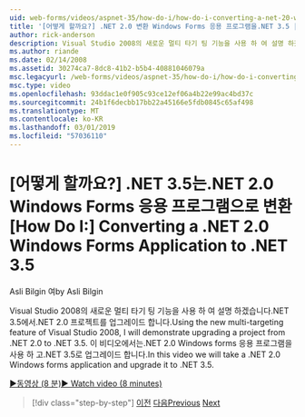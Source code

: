 ```yaml
---
uid: web-forms/videos/aspnet-35/how-do-i/how-do-i-converting-a-net-20-windows-forms-application-to-net-35
title: '[어떻게 할까요?] .NET 2.0 변환 Windows Forms 응용 프로그램을.NET 3.5 | Microsoft Docs'
author: rick-anderson
description: Visual Studio 2008의 새로운 멀티 타기 팅 기능을 사용 하 여 설명 하겠습니다.NET 3.5에서.NET 2.0 프로젝트를 업그레이드 합니다. 이 비디오에서 수행 됩니다을 하는 중...
ms.author: riande
ms.date: 02/14/2008
ms.assetid: 30274ca7-8dc8-41b2-b5b4-40881046079a
msc.legacyurl: /web-forms/videos/aspnet-35/how-do-i/how-do-i-converting-a-net-20-windows-forms-application-to-net-35
msc.type: video
ms.openlocfilehash: 93ddac1e0f905c93ce12ef06a4b22e99ac4bd37c
ms.sourcegitcommit: 24b1f6decbb17bb22a45166e5fdb0845c65af498
ms.translationtype: MT
ms.contentlocale: ko-KR
ms.lasthandoff: 03/01/2019
ms.locfileid: "57036110"
---
```

<a name="how-do-i-converting-a-net-20-windows-forms-application-to-net-35"></a><span data-ttu-id="c43bc-104">[어떻게 할까요?] .NET 3.5는.NET 2.0 Windows Forms 응용 프로그램으로 변환</span><span class="sxs-lookup"><span data-stu-id="c43bc-104">[How Do I:] Converting a .NET 2.0 Windows Forms Application to .NET 3.5</span></span>
====================
<span data-ttu-id="c43bc-105">Asli Bilgin 여</span><span class="sxs-lookup"><span data-stu-id="c43bc-105">by Asli Bilgin</span></span>

<span data-ttu-id="c43bc-106">Visual Studio 2008의 새로운 멀티 타기 팅 기능을 사용 하 여 설명 하겠습니다.NET 3.5에서.NET 2.0 프로젝트를 업그레이드 합니다.</span><span class="sxs-lookup"><span data-stu-id="c43bc-106">Using the new multi-targeting feature of Visual Studio 2008, I will demonstrate upgrading a project from .NET 2.0 to .NET 3.5.</span></span> <span data-ttu-id="c43bc-107">이 비디오에서는.NET 2.0 Windows forms 응용 프로그램을 사용 하 고.NET 3.5로 업그레이드 합니다.</span><span class="sxs-lookup"><span data-stu-id="c43bc-107">In this video we will take a .NET 2.0 Windows forms application and upgrade it to .NET 3.5.</span></span>

[<span data-ttu-id="c43bc-108">&#9654;동영상 (8 분)</span><span class="sxs-lookup"><span data-stu-id="c43bc-108">&#9654; Watch video (8 minutes)</span></span>](https://channel9.msdn.com/Blogs/ASP-NET-Site-Videos/how-do-i-converting-a-net-20-windows-forms-application-to-net-35)

> [!div class="step-by-step"]
> <span data-ttu-id="c43bc-109">[이전](how-do-i-advance-cascading-style-sheet-features-and-management.md)
> [다음](how-do-i-get-started-with-the-entity-framework.md)</span><span class="sxs-lookup"><span data-stu-id="c43bc-109">[Previous](how-do-i-advance-cascading-style-sheet-features-and-management.md)
[Next](how-do-i-get-started-with-the-entity-framework.md)</span></span>
